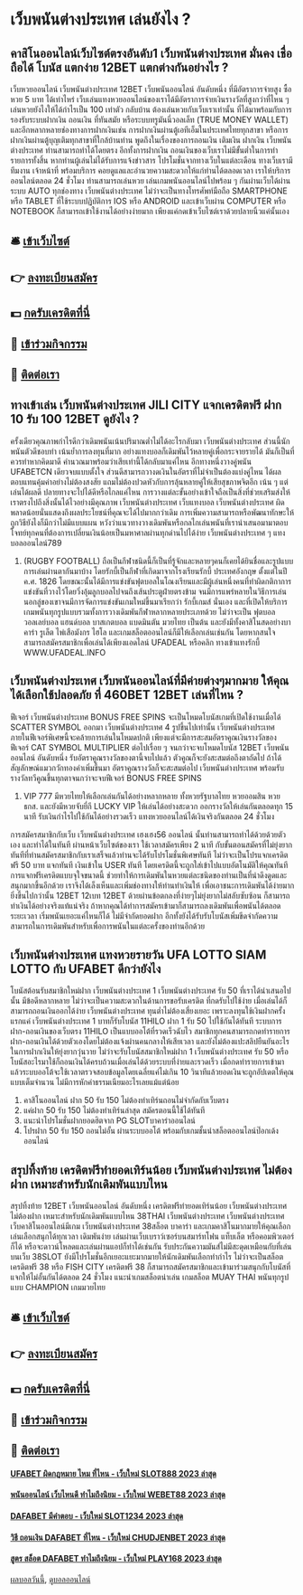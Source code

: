 # เว็บพนันต่างประเทศ เล่นยังไง ?
## คาสิโนออนไลน์เว็บไซต์ตรงอันดับ1 เว็บพนันต่างประเทศ มั่นคง เชื่อถือได้ โบนัส แตกง่าย 12BET แตกต่างกันอย่างไร ?
เว็บหวยออนไลน์ เว็บพนันต่างประเทศ 12BET เว็บพนันออนไลน์ อันดับหนึ่ง ที่มีอัตราการจ่ายสูง ซื้อหวย 5 บาท ได้เท่าไหร่ เว็บเล่นแทงหวยออนไลน์ของเราได้มีอัตราการจ่ายเงินรางวัลที่สูงกว่าที่ไหน ๆ เล่นหวยยังไงให้ได้กำไรเป็น 100 เท่าตัว กลับบ้าน ต้องเล่นหวยกับเว็บเราเท่านั้น ที่ได้มาพร้อมกับการรองรับระบบฝากเงิน ถอนเงิน ที่ทันสมัย หรือระบบทรูมันนี่วอลเล็ท (TRUE MONEY WALLET) และอีกหลากหลายช่องทางการฝากเงินเช่น การฝากเงินผ่านตู้เอทีเอ็มในประเทศไทยทุกสาขา หรือการฝากเงินผ่านตู้บุญเติมทุกสาขาที่ใกล้บ้านท่าน พูดถึงในเรื่องของการถอนเงิน เติมเงิน ฝากเงิน เว็บพนันต่างประเทศ ท่านสามารถทำได้โดยตรง อีกทั้งการฝากเงิน ถอนเงินของเว็บเราไม่มีขั้นต่ำในการทำรายการทั้งสิ้น หากท่านผู้เล่นไม่ได้รับการแจ้งข่าวสาร โปรโมชั่นจากทางเว็บในแต่ละเดือน ทางเว็บเรามีทีมงาน เจ้าหน้าที่ พร้อมบริการ คอยดูแลและอำนวยความสะดวกให้แก่ท่านได้ตลอดเวลา เราให้บริการออนไลน์ตลอด 24 ชั่วโมง ท่านสามารถเล่นหวย เล่นเกมพนันออนไลน์ไปพร้อม ๆ กันผ่านเว็บได้ผ่านระบบ AUTO ทุกช่องทาง เว็บพนันต่างประเทศ ไม่ว่าจะเป็นทางโทรศัพท์มือถือ SMARTPHONE หรือ TABLET ที่ใช้ระบบปฏิบัติการ IOS หรือ ANDROID และเข้าเว็บผ่าน COMPUTER หรือ NOTEBOOK ก็สามารถเข้าใช้งานได้อย่างง่ายมาก เพียงแค่กดเข้าเว็บไซต์เราด้วยปลายนิ้วแค่นั้นเอง

## 🛎 [เข้าเว็บไซต์](https://bit.ly/3SdLNi2)
## 👉 [ลงทะเบียนสมัคร](https://bit.ly/3SdLNi2)
## 💵 [กดรับเครดิตที่นี่](https://bit.ly/3dyRKHj)
## 👑 [เข้าร่วมกิจกรรม](https://bit.ly/3dyRKHj)
## 📱 [ติดต่อเรา](https://bit.ly/3dyRKHj)

## ทางเข้าเล่น เว็บพนันต่างประเทศ JILI CITY แจกเครดิตฟรี ฝาก 10 รับ 100 12BET ดูยังไง ?
ครั้งเดียวคุณภาพกำไรดีกว่าเดิมพนันเน้นปริมาณต่ำไม่ได้อะไรกลับมา เว็บพนันต่างประเทศ ส่วนนี้นักพนันตัวดีชอบทำ เน้นย้ำการลงทุนที่มาก อย่างแทงบอลก็เดิมพันไว้หลายคู่เพื่อกระจายรายได้ มันก็เป็นที่ควรทำหากคิดมาดี คำนวณมาพร้อมว่าเสียเท่านี้ได้กลับมาแค่ไหน อีกทางหนึ่งวางคู่พนัน UFABETCN เดียวจบแบบตั้งใจ ส่วนดีสามารถวางดเงินในอัตราที่ไม่จำเป็นต้องแบ่งคู่ไหน ได้ผลตอบแทนคุ้มค่าอย่างไม่ต้องสงสัย แถมไม่ต้องปวดหัวกับการลุ้นหลายคู่ให้เสียสุขภาพจิตอีก เน้น ๆ แต่เล่นได้ผลดี ปลายทางจะไปได้ดีหรือไกลแค่ไหน การวางแต่ละขั้นอย่างเข้าใจถือเป็นสิ่งที่ช่วยเสริมส่งให้เราตรงไปถึงสิ่งนั้นได้ไวอย่างมีคุณภาพ เว็บพนันต่างประเทศ เว็บแทงบอล เว็บพนันต่างประเทศ ผิดพลาดน้อยนั่นแสดงถึงผลประโยชน์ที่คุณจะได้ไปมากกว่าเดิม การเพิ่มความสามารถหรือพัฒนาทักษะให้ถูกวิธียังไงก็มีกว่าไม่มีแบบแผน หวังว่าแนวทางวางเดิมพันหรือกลไกเล่นพนันที่เรานำเสนอมามาตอบโจทย์ทุกคนที่ต้องการเปลี่ยนเงินน้อยเป็นมหาศาลผ่านทุกด่านไปได้ง่าย เว็บพนันต่างประเทศ ๆ แทงบอลออนไลน์789
1. (RUGBY FOOTBALL) ถือเป็นกีฬาชนิดนี้ก็เป็นที่รู้จักและหลายๆคนก็เคยได้ยินชื่อและรูปแบบการเล่นผ่านตากันมาบ้าง โดยรักบี้เป็นกีฬาที่เกิดมาจากโรงเรียนรักบี้ ประเทศอังกฤษ ตั้งแต่ในปี ค.ศ. 1826 โดยขณะนั้นได้มีการแข่งขันฟุตบอลในโณงเรียนและมีผู้เล่นหนึ่งคนที่ทำผิดกติกาการแข่งขันที่วางไว้โดยวิ่งอุ้มลูกบอลไปจนถึงเส้นประตูฝ่ายตรงข้าม จนมีการแพร่หลายในวิธีการเล่นนอกลู่ของเขาจนมีการจัดการแข่งขันเกมใหม่ขึ้นมาเรียกว่า รักบี้เกมส์ นั่นเอง และที่เปิดให้บริการเกมพนันทุกรูปแบบรวมทั้งการวางเดิมพันกีฬาหลากหลายประเภทด้วย ไม่ว่าจะเป็น ฟุตบอล วอลเลย์บอล แฮนด์บอล บาสเกตบอล แบดมินตัน มวยไทย เป็นต้น และยังมีทั้งคาสิโนสดอย่างบาคาร่า รูเล็ต ไพ่เสือมังกร ไฮโล และเกมสล็อตออนไลน์ก็มีให้เลือกเล่นเช่นกัน โดยหากสนใจสามารถสมัครสมาชิกเพื่อเล่นได้เพียงแอดไลน์ UFADEAL หรือคลิก ทางเข้าแทงรักบี้ WWW.UFADEAL.INFO

## เว็บพนันต่างประเทศ เว็บพนันออนไลน์ที่มีค่ายต่างๆมากมาย ให้คุณได้เลือกใช้ปลอดภัย ที่ 460BET 12BET เล่นที่ไหน ?
ฟีเจอร์ เว็บพนันต่างประเทศ BONUS FREE SPINS จะเป็นโหมดโบนัสเกมที่เปิดใช้งานเมื่อได้ SCATTER SYMBOL ออกมา เว็บพนันต่างประเทศ 4 รูปขึ้นไปเท่านั้น เว็บพนันต่างประเทศ ภายในฟีเจอร์พิเศษนี้จะคล้ายการเล่นในโหมดปกติ เพียงแต่จะมีการสะสมอัตราคูณเงินรางวัลของฟีเจอร์ CAT SYMBOL MULTIPLIER ต่อไปเรื่อย ๆ จนกว่าจะจบโหมดโบนัส 12BET เว็บพนันออนไลน์ อันดับหนึ่ง รับอัตราคูณรางวัลของตานี้จบไปแล้ว ตัวคูณก็จะยังสะสมต่อถึงตาถัดไป ถ้าได้สัญลักษณ์แมวกวักทองคำเพิ่มขึ้นมา อัตราคูณรางวัลก็จะสะสมต่อไป เว็บพนันต่างประเทศ พร้อมรับรางวัลทวีคูณขึ้นทุกตาจนกว่าจะจบฟีเจอร์ BONUS FREE SPINS
1. VIP 777 มีหวยไทยให้เลือกเล่นกันได้อย่างหลากหลาย ทั้งหวยรัฐบาลไทย หวยออมสิน หวยธกส. และยังมีหวยจับยี่กี LUCKY VIP ให้เล่นได้อย่างสะดวก ออกรางวัลให้เล่นกันตลอดทุก 15 นาที รับเงินกำไรไปใช้กันได้อย่างรวดเร็ว แทงหวยออนไลน์ได้เงินจริงกันตลอด 24 ชั่วโมง

การสมัครสมาชิกกับเว็บ เว็บพนันต่างประเทศ เฮงเฮง56 ออนไลน์ นั้นท่านสามารถทำได้ด้วยด้วยตัวเอง และทำได้ในทันที ผ่านหน้าเว็บไซต์ของเรา ใช้เวลาสมัครเพียง 2 นาที กับขั้นตอนสมัครที่ไม่ยุ่งยาก ทันทีที่ท่านสมัครสมาชิกกับเราเสร็จแล้วท่านจะได้รับโปรโมชั่นพิเศษทันที ไม่ว่าจะเป็นโปรแจกเครดิตฟรี 50 บาท แจกทันที เงินเข้าใน USER ทันที โดยเครดิตนี้จะถูกใส่เข้าไปแบบอัตโนมัติให้คุณทันที การแจกฟรีเครดิตแบบจุใจขนาดนี้ ช่วยทำให้การเดิมพันในหวยแต่ละชนิดของท่านเป็นที่น่าดึงดูดและสนุกมากขึ้นอีกด้วย เราจึงได้เล็งเห็นและเพิ่มช่องทางให้ท่านทำเงินให้ เพื่อเอาชนะการเดิมพันได้ง่ายมากยิ่งขึ้นไปกว่านั้น 12BET 12เบท 12BET ด้วยผ่านข้อตกลงที่ง่ายๆไม่ยุ่งยากไม่สลับซับซ้อน ก็สามารถทำเงินได้อย่างจริงแท้แน่จริง ถ้าหากคุณได้ทำการสมัครเข้ามาก็สามารถลงเดิมพันเพื่อพนันได้ตลอดระยะเวลา เริ่มพนันเยอะแค่ไหนก็ได้ ไม่มีจำกัดยอดฝาก อีกทั้งยังได้รับรับโบนัสเพิ่มขีดจำกัดความสามารถในการเดิมพันสำหรับเพื่อการพนันในแต่ละครั้งของท่านอีกด้วย

## เว็บพนันต่างประเทศ แทงหวยรายวัน UFA LOTTO SIAM LOTTO กับ UFABET ดีกว่ายังไง
โบนัสต้อนรับสมาชิกใหม่ฝาก เว็บพนันต่างประเทศ 1 เว็บพนันต่างประเทศ รับ 50 ที่เราได้นำเสนอไปนั้น มีข้อดีหลากหลาย ไม่ว่าจะเป็นความสะดวกในด้านการขอรับเครดิต ที่กดรับไปใช้ง่าย เมื่อเล่นได้ก็สามารถถอนเงินออกได้ง่าย เว็บพนันต่างประเทศ ทุนต่ำไม่ต้องเสี่ยงเยอะ เพราะลงทุนใช้เงินฝากครั้งแรกแค่ เว็บพนันต่างประเทศ 1 บาทก็รับโบนัส 11HILO ฝาก 1 รับ 50 ไปใช้กันได้ทันที ระบบการฝาก-ถอนเงินของเว็บตรง 11HILO เป็นแบบออโต้ที่รวดเร็วฉับไว สมาชิกทุกคนสามารถกดทำรายการฝาก-ถอนเงินได้ด้วยตัวเองโดยไม่ต้องแจ้งผ่านคนกลางให้เสียเวลา และยังไม่ต้องแปะสลิปยืนยันอะไรในการฝากเงินให้ยุ่งยากวุ่นวาย ไม่ว่าจะรับโบนัสสมาชิกใหม่ฝาก 1 เว็บพนันต่างประเทศ รับ 50 หรือโบนัสอะไรมาใช้ก็ถอนเงินได้ครบถ้วนเมื่อเล่นได้ด้วยระบบที่ง่ายและรวดเร็ว เมื่อกดทำรายการเข้ามาแล้วระบบออโต้จะใช้เวลาตรวจสอบข้อมูลโดยเฉลี่ยแค่ไม่เกิน 10 วินาทีแล้วยอดเงินจะถูกอัปเดตให้คุณแบบเต็มจำนวน ไม่มีการหักค่าธรรมเนียมอะไรเลยแม้แต่น้อย
1. คาสิโนออนไลน์ ฝาก 50 รับ 150 ไม่ต้องทําเทิร์นถอนไม่จํากัดกับเว็บตรง
2. แค่ฝาก 50 รับ 150 ไม่ต้องทําเทิร์นล่าสุด สมัครตอนนี้ใช้ได้ทันที
3. แนะนำโปรโมชั่นฝากยอดฮิตจาก PG SLOTบาคาร่าออนไลน์
4. โปรฝาก 50 รับ 150 ถอนไม่อั้น ผ่านระบบออโต้ พร้อมกับเกมชั้นนำสล็อตออนไลน์ป๊อกเด้งออนไลน์

## สรุปทิ้งท้าย เครดิตฟรีทำยอดเทิร์นน้อย เว็บพนันต่างประเทศ ไม่ต้องฝาก เหมาะสำหรับนักเดิมพันแบบไหน
สรุปทิ้งท้าย 12BET เว็บพนันออนไลน์ อันดับหนึ่ง เครดิตฟรีทำยอดเทิร์นน้อย เว็บพนันต่างประเทศ ไม่ต้องฝาก เหมาะสำหรับนักเดิมพันแบบไหน 38THAI เว็บพนันต่างประเทศ เว็บพนันต่างประเทศ เว็บคาสิโนออนไลน์มีเกม เว็บพนันต่างประเทศ 38สล็อต บาคาร่า และเกมคาสิโนมากมายให้คุณเลือกเล่นเลือกสนุกได้ทุกเวลา เดิมพันง่าย เล่นผ่านเว็บเบราว์เซอร์บนสมาร์ทโฟน แท็บเล็ต หรือคอมพิวเตอร์ก็ได้ หรือจะดาวน์โหลดและเล่นผ่านแอปก็ทำได้เช่นกัน รับประกันความมันส์ไม่มีสะดุดเหมือนกับที่เล่นบนเว็บ 38SLOT ยังมีโปรโมชั่นอีกเยอะแยะมากมายให้นักเดิมพันเลือกทำกำไร ไม่ว่าจะเป็นสล็อตเครดิตฟรี 38 หรือ FISH CITY เครดิตฟรี 38 ก็สามารถสมัครสมาชิกและเข้ามาร่วมสนุกกับโบนัสที่แจกให้ไม่อั้นกันได้ตลอด 24 ชั่วโมง
แนะนำเกมสล็อตน่าเล่น เกมสล็อต MUAY THAI พนันทุกรูปแบบ CHAMPION เกมมวยไทย

## 🛎 [เข้าเว็บไซต์](https://bit.ly/3SdLNi2)
## 👉 [ลงทะเบียนสมัคร](https://bit.ly/3SdLNi2)
## 💵 [กดรับเครดิตที่นี่](https://bit.ly/3dyRKHj)
## 👑 [เข้าร่วมกิจกรรม](https://bit.ly/3dyRKHj)
## 📱 [ติดต่อเรา](https://bit.ly/3dyRKHj)

#### [UFABET ผิดกฎหมาย ไหม ที่ไหน - เว็บใหม่ SLOT888 2023 ล่าสุด](https://atom.io/themes/ufabet%20ผิดกฎหมาย%20ไหม%20ที่ไหน%20-%20เว็บใหม่%20slot888%202023%20ล่าสุด)
#### [พนันออนไลน์ เว็บไหนดี ทำไมถึงนิยม - เว็บใหม่ WEBET88 2023 ล่าสุด](https://atom.io/themes/พนันออนไลน์%20เว็บไหนดี%20ทำไมถึงนิยม%20-%20เว็บใหม่%20webet88%202023%20ล่าสุด)
#### [DAFABET มีคำตอบ - เว็บใหม่ SLOT1234 2023 ล่าสุด](https://atom.io/themes/dafabet%20มีคำตอบ%20-%20เว็บใหม่%20slot1234%202023%20ล่าสุด)
#### [วิธี ถอนเงิน DAFABET ที่ไหน - เว็บใหม่ CHUDJENBET 2023 ล่าสุด](https://atom.io/themes/วิธี%20ถอนเงิน%20dafabet%20ที่ไหน%20-%20เว็บใหม่%20chudjenbet%202023%20ล่าสุด)
#### [สูตร สล็อต DAFABET ทำไมถึงนิยม - เว็บใหม่ PLAY168 2023 ล่าสุด](https://atom.io/themes/สูตร%20สล็อต%20dafabet%20ทำไมถึงนิยม%20-%20เว็บใหม่%20play168%202023%20ล่าสุด)

[ผลบอลวันนี้](https://siamsport.tv "ผลบอลวันนี้"), [ดูบอลออนไลน์](https://siamsport.tv/ดูบอลสด "ดูบอลออนไลน์")